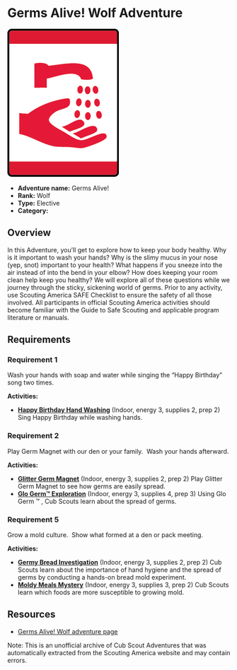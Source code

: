 # Germs Alive! Wolf Adventure

![Germs Alive! Wolf adventure belt loop](images/germs-alive!.jpg)

- **Adventure name:** Germs Alive!
- **Rank:** Wolf
- **Type:** Elective
- **Category:** 

## Overview

In this Adventure, you’ll get to explore how to keep your body healthy. Why is it important to wash your hands? Why is the slimy mucus in your nose (yep, snot) important to your health? What happens if you sneeze into the air instead of into the bend in your elbow? How does keeping your room clean help keep you healthy? We will explore all of these questions while we journey through the sticky, sickening world of germs. Prior to any activity, use Scouting America SAFE Checklist to ensure the safety of all those involved. All participants in official Scouting America activities should become familiar with the Guide to Safe Scouting and applicable program literature or manuals.

## Requirements

### Requirement 1

Wash your hands with soap and water while singing the “Happy Birthday” song two times.

**Activities:**

- **[Happy Birthday Hand Washing](https://www.scouting.org/cub-scout-activities/happy-birthday-hand-washing/)** (Indoor, energy 3, supplies 2, prep 2)
  Sing Happy Birthday while washing hands.

### Requirement 2

Play Germ Magnet with our den or your family.  Wash your hands afterward.

**Activities:**

- **[Glitter Germ Magnet](https://www.scouting.org/cub-scout-activities/glitter-germ-magnet/)** (Indoor, energy 3, supplies 2, prep 2)
  Play Glitter Germ Magnet to see how germs are easily spread.
- **[Glo Germ™ Exploration](https://www.scouting.org/cub-scout-activities/glo-germ-exploration/)** (Indoor, energy 3, supplies 4, prep 3)
  Using Glo Germ ™ , Cub Scouts learn about the spread of germs.

### Requirement 5

Grow a mold culture.  Show what formed at a den or pack meeting.

**Activities:**

- **[Germy Bread Investigation](https://www.scouting.org/cub-scout-activities/germy-bread-investigation/)** (Indoor, energy 3, supplies 2, prep 2)
  Cub Scouts learn about the importance of hand hygiene and the spread of germs by conducting a hands-on bread mold experiment.
- **[Moldy Meals Mystery](https://www.scouting.org/cub-scout-activities/moldy-meals-mystery/)** (Indoor, energy 3, supplies 3, prep 2)
  Cub Scouts learn which foods are more susceptible to growing mold.


## Resources

- [Germs Alive! Wolf adventure page](https://www.scouting.org/cub-scout-adventures/germs-alive/)

Note: This is an unofficial archive of Cub Scout Adventures that was automatically extracted from the Scouting America website and may contain errors.